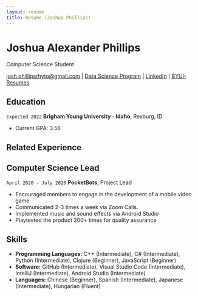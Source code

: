 ```yaml
---
layout: resume
title: Resume (Joshua Phillips)
---
```

# Joshua Alexander Phillips
Computer Science Student

<div id="webaddress">
<a href="josh.phillipsrhyto@gmail.com">josh.phillipsrhyto@gmail.com</a>
| <a href="https://byuidatascience.github.io/development.html">Data Science Program</a>
| <a href="https://www.linkedin.com/in/joshua-phillips-492b89136/">LinkedIn</a>
| <a href="https://github.com/byuids-resumes">BYUI-Resumes</a>
</div>

<!-- https://www.monique.tech/the-art-of-markdown -->


## Education

`Expected 2022`
__Brigham Young University - Idaho__, Rexburg, ID

- Current GPA: 3.56

## Related Experience

## Computer Science Lead

`April 2020 - July 2020` __PocketBots__, Project Lead
- Encouraged members to engage in the development of a mobile video game
- Communicated 2-3 times a week via Zoom Calls.
- Implemented music and sound effects via Android Studio
- Playtested the product 200+ times for quality assurance


## Skills

- __Programming Languages:__ C++ (Intermediate), C# (Intermediate), Python (Intermediate),
Clojure (Beginner), JavaScript (Beginner)
- __Software:__ GitHub (Intermediate), Visual Studio Code (Intermediate), 
IntelliJ (Intermediate), Android Studio (Intermediate)
- __Languages:__ Chinese (Beginner), Spanish (Intermediate), Japanese (Intermediate), Hungarian (Fluent)

<!-- ### Footer

Last updated: Dec 2020 -->




